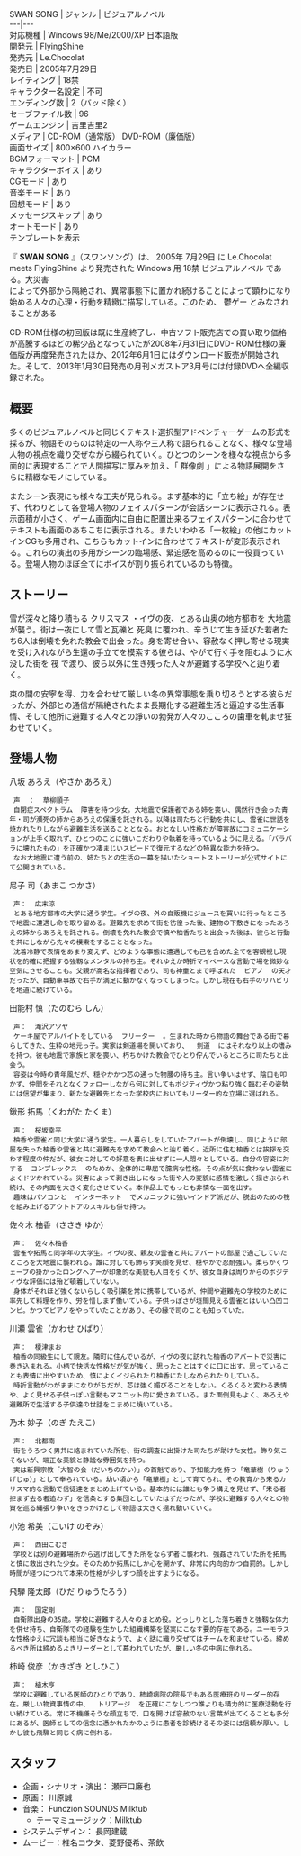 SWAN SONG  |  ジャンル  |  ビジュアルノベル   
---|---  
対応機種  |  Windows 98/Me/2000/XP  日本語版   
開発元  |  FlyingShine   
発売元  |  Le.Chocolat   
発売日  |  2005年7月29日   
レイティング  |  18禁   
キャラクター名設定  |  不可   
エンディング数  |  2（バッド除く）   
セーブファイル数  |  96   
ゲームエンジン  |  吉里吉里2     
メディア  |  CD-ROM（通常版）  DVD-ROM（廉価版）   
画面サイズ  |  800×600 ハイカラー   
BGMフォーマット  |  PCM   
キャラクターボイス  |  あり   
CGモード  |  あり   
音楽モード  |  あり   
回想モード  |  あり   
メッセージスキップ  |  あり   
オートモード  |  あり   
テンプレートを表示  
  
『 **SWAN SONG** 』（スワンソング）は、  2005年  7月29日  に  Le.Chocolat  meets FlyingShine
より発売された  Windows  用  18禁  ビジュアルノベル  である。大災害  
によって外部から隔絶され、異常事態下に置かれ続けることによって顕わになり始める人々の心理・行動を精緻に描写している。このため、  鬱ゲー
とみなされることがある  

CD-ROM仕様の初回版は既に生産終了し、中古ソフト販売店での買い取り価格が高騰するほどの稀少品となっていたが2008年7月31日にDVD-
ROM仕様の廉価版が再度発売されたほか、2012年6月1日にはダウンロード販売が開始された。そして、2013年1月30日発売の月刊メガストア3月号には付録DVDへ全編収録された。

##  概要  

多くのビジュアルノベルと同じくテキスト選択型アドベンチャーゲームの形式を採るが、物語そのものは特定の一人称や三人称で語られることなく、様々な登場人物の視点を織り交ぜながら綴られていく。ひとつのシーンを様々な視点から多面的に表現することで人間描写に厚みを加え、「
群像劇  」による物語展開をさらに精緻なモノにしている。

またシーン表現にも様々な工夫が見られる。まず基本的に「立ち絵」が存在せず、代わりとして各登場人物のフェイスパターンが会話シーンに表示される。表示面積が小さく、ゲーム画面内に自由に配置出来るフェイスパターンに合わせてテキストも画面のあちこちに表示される。またいわゆる「一枚絵」の他にカットインCGも多用され、こちらもカットインに合わせてテキストが変形表示される。これらの演出の多用がシーンの臨場感、緊迫感を高めるのに一役買っている。登場人物のほぼ全てにボイスが割り振られているのも特徴。

##  ストーリー  

雪が深々と降り積もる  クリスマス  ・イヴの夜、とある山奥の地方都市を  大地震  が襲う。街は一夜にして雪と瓦礫と  死臭
に覆われ、辛うじて生き延びた若者たち6人は倒壊を免れた教会で出会った。身を寄せ合い、容赦なく押し寄せる現実を受け入れながら生還の手立てを模索する彼らは、やがて行く手を阻むように水没した街を
筏  で渡り、彼ら以外に生き残った人々が避難する学校へと辿り着く。

束の間の安寧を得、力を合わせて厳しい冬の異常事態を乗り切ろうとする彼らだったが、外部との通信が隔絶されたまま長期化する避難生活と逼迫する生活事情、そして他所に避難する人々との諍いの勃発が人々のこころの歯車を軋ませ狂わせていく。

##  登場人物  

八坂 あろえ（やさか あろえ）

     声  ：  草柳順子 
     自閉症スペクトラム  障害を持つ少女。大地震で保護者である姉を喪い、偶然行き会った青年・司が瀕死の姉からあろえの保護を託される。以降は司たちと行動を共にし、雲雀に世話を焼かれたりしながら避難生活を送ることとなる。おとなしい性格だが障害故にコミュニケーションが上手く取れず、ひとつのことに強いこだわりや執着を持っているように見える。「バラバラに壊れたもの」を正確かつ凄まじいスピードで復元するなどの特異な能力を持つ。 
     なお大地震に遭う前の、姉たちとの生活の一幕を描いたショートストーリーが公式サイトにて公開されている。 
尼子 司（あまこ つかさ）

     声：  広末涼 
     とある地方都市の大学に通う学生。イヴの夜、外の自販機にジュースを買いに行ったところで地震に遭遇し命を取り留める。避難先を求めて街を彷徨った後、建物の下敷きになったあろえの姉からあろえを託される。倒壊を免れた教会で慎や柚香たちと出会った後は、彼らと行動を共にしながら先々の模索をすることとなった。 
     沈着冷静で表情をあまり変えず、どのような事態に遭遇しても己を含めた全てを客観視し現状を的確に把握する強靱なメンタルの持ち主。それゆえか時折マイペースな言動で場を微妙な空気にさせることも。父親が高名な指揮者であり、司も神童とまで呼ばれた  ピアノ  の天才だったが、自動車事故で右手が満足に動かなくなってしまった。しかし現在も右手のリハビリを地道に続けている。 
田能村 慎（たのむら しん）

     声：  滝沢アツヤ 
     ケーキ屋でアルバイトをしている  フリーター  。生まれた時から物語の舞台である街で暮らしてきた、生粋の地元っ子。実家は剣道場を開いており、  剣道  にはそれなり以上の嗜みを持つ。彼も地震で家族と家を喪い、朽ちかけた教会でひとり佇んでいるところに司たちと出会う。 
     容姿は今時の青年風だが、穏やかかつ芯の通った物腰の持ち主。言い争いはせず、陰口も叩かず、仲間をそれとなくフォローしながら何に対してもポジティヴかつ粘り強く臨むその姿勢には信望が集まり、新たな避難先となった学校内においてもリーダー的な立場に選ばれる。 
鍬形 拓馬（くわがた たくま）

     声：  桜坂幸平 
     柚香や雲雀と同じ大学に通う学生。一人暮らしをしていたアパートが倒壊し、同じように部屋を失った柚香や雲雀と共に避難先を求めて教会へと辿り着く。近所に住む柚香とは挨拶を交わす程度の仲だが、彼女に対しての好意を表に出せずに一人悶々としている。自分の容姿に対する  コンプレックス  のためか、全体的に卑屈で臆病な性格。その点が気に食わない雲雀によくドツかれている。災害によって剥き出しになった街や人の変貌に感情を激しく揺さぶられ続け、その内面を大きく変化させていく。本作品上でもっとも非情な一面を出す。 
     趣味はパソコンと  インターネット  でメカニックに強いインドア派だが、脱出のための筏を組み上げるアウトドアのスキルも併せ持つ。 
佐々木 柚香（ささき ゆか）

     声：  佐々木柚香 
     雲雀や拓馬と同学年の大学生。イヴの夜、親友の雲雀と共にアパートの部屋で過ごしていたところを大地震に襲われる。誰に対しても飾らず笑顔を見せ、穏やかで忍耐強い。柔らかくウェーブの掛かったロングヘアーが印象的な美貌も人目を引くが、彼女自身は周りからのポジティヴな評価には殆ど頓着していない。 
     身体がそれほど強くないらしく吸引薬を常に携帯しているが、仲間や避難先の学校のために率先して料理を作り、労を惜しまず働いている。子供っぽさが垣間見える雲雀とはいい凸凹コンビ。かつてピアノをやっていたことがあり、その縁で司のことも知っていた。 
川瀬 雲雀（かわせ ひばり）

     声：  榎津まお 
     柚香の同級生にして親友。隣町に住んでいるが、イヴの夜に訪れた柚香のアパートで災害に巻き込まれる。小柄で快活な性格だが気が強く、思ったことはすぐに口に出す。思っていることも表情に出やすいため、慎によくイジられたり柚香にたしなめられたりしている。 
     時折言動がわがままになりがちだが、芯は強く媚びることをしない。くるくると変わる表情や、よく見せる子供っぽい言動もマスコット的に愛されている。また面倒見もよく、あろえや避難所で生活する子供達の世話をこまめに焼いている。 
乃木 妙子（のぎ たえこ）

     声：  北都南 
     街をうろつく男共に絡まれていた所を、街の調査に出掛けた司たちが助けた女性。飾り気こそないが、端正な美貌と静謐な雰囲気を持つ。 
     実は新興宗教「大智の会（だいちのかい）」の首魁であり、予知能力を持つ「竜華樹（りゅうげじゅ）」として奉られている。幼い頃から「竜華樹」として育てられ、その教育から来るカリスマ的な言動で信徒達をまとめ上げている。基本的には誰とも争う構えを見せず、「来る者拒まず去る者追わず」を信条とする集団としていたはずだったが、学校に避難する人々との物資を巡る縄張り争いをきっかけとして物語は大きく揺れ動いていく。 
小池 希美（こいけ のぞみ）

     声：  西田こむぎ 
     学校とは別の避難場所から逃げ出してきた所をならず者に襲われ、強姦されていた所を拓馬と慎に救出された少女。そのためか拓馬にしか心を開かず、非常に内向的かつ自罰的。しかし時間が経つにつれて本来の性格が少しずつ顔を出すようになる。 
飛騨 隆太郎（ひだ りゅうたろう）

     声：  国定剛 
     自衛隊出身の35歳。学校に避難する人々のまとめ役。どっしりとした落ち着きと強靱な体力を併せ持ち、自衛隊での経験を生かした組織構築を堅実にこなす要的存在である。ユーモラスな性格ゆえに冗談も相当に好きなようで、よく話に織り交ぜてはチームを和ませている。締めるべき所は締めるよきリーダーとして慕われていたが、厳しい冬の中病に倒れる。 
柿崎 俊彦（かきざき としひこ）

     声：  植木亨 
     学校に避難している医師のひとりであり、柿崎病院の院長でもある医療班のリーダー的存在。厳しい物資事情の中、  トリアージ  を正確にこなしつつ誰よりも精力的に医療活動を行い続けている。常に不機嫌そうな顔立ちで、口を開けば容赦のない言葉が出てくることも多分にあるが、医師としての信念に憑かれたかのように患者を診続けるその姿には信頼が厚い。しかし彼も飛騨と同じく病に倒れる。 

##  スタッフ  

  * 企画・シナリオ・演出：  瀬戸口廉也 
  * 原画：  川原誠 
  * 音楽：  Funczion SOUNDS  Milktub 
    * テーマミュージック：Milktub 
  * システムデザイン：  長岡建蔵 
  * ムービー：椎名コウタ、菱野優希、茶飲 

